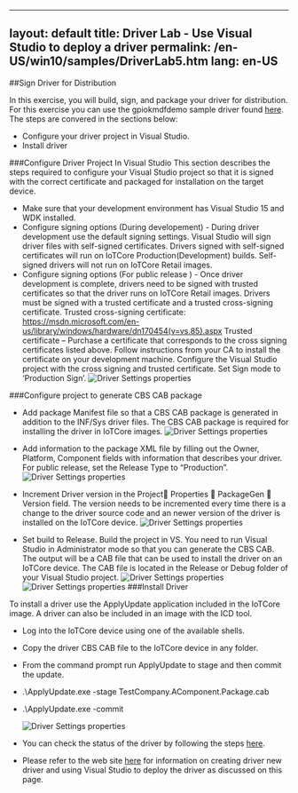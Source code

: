 
---
layout: default
title: Driver Lab - Use Visual Studio to deploy a driver
permalink: /en-US/win10/samples/DriverLab5.htm
lang: en-US
---

##Sign Driver for Distribution

In this exercise, you will build, sign, and package your driver for distribution.
For this exercise you can use the gpiokmdfdemo sample driver found [here](https://github.com/ms-iot/samples/tree/develop/DriverSamples).
The steps are convered in the sections below:
* Configure your driver project in Visual Studio. 
* Install driver


###Configure Driver Project In Visual Studio
This section describes the steps required to configure your Visual Studio project so that it is signed with the correct certificate and packaged for installation on the target device.

* Make sure that your development environment has Visual Studio 15 and WDK installed.
* Configure signing options (During developement) - During driver development use the default signing settings. Visual Studio will sign driver files with self-signed certificates. Drivers signed with self-signed certificates will run on IoTCore Production(Development) builds. Self-signed drivers will not run on IoTCore Retail images. 
* Configure signing options (For public release ) - Once driver development is complete, drivers need to be signed with trusted certificates so that the driver runs on IoTCore Retail images. Drivers must be signed with a trusted certificate and a trusted cross-signing certificate. 
Trusted cross-signing certificate: https://msdn.microsoft.com/en-us/library/windows/hardware/dn170454(v=vs.85).aspx
Trusted certificate – Purchase a certificate that corresponds to the cross signing certificates listed above. Follow instructions from your CA to install the certificate on your development machine.
Configure the Visual Studio project with the cross signing and trusted certificate. Set Sign mode to ‘Production Sign’.
    ![Driver Settings properties]({{site.baseurl}}/images/DriverLab/driver-build-option.png)


###Configure project to generate CBS CAB package
* Add package Manifest file so that a CBS CAB package is generated in addition to the INF/Sys driver files.  The CBS CAB package is required for installing the driver in IoTCore images.
    ![Driver Settings properties]({{site.baseurl}}/images/DriverLab/driver-build-option.png)

* Add information to the package XML file by filling out the Owner, Platform, Component fields with information that describes your driver.  For public release, set the Release Type to “Production”.
    ![Driver Settings properties]({{site.baseurl}}/images/DriverLab/driver-build-option.png)

* Increment Driver version in the Project Properties  PackageGen  Version field.  The version needs to be incremented every time there is a change to the driver source code and an newer version of the driver is installed on the IoTCore device.
    ![Driver Settings properties]({{site.baseurl}}/images/DriverLab/driver-build-option.png)


* Set build to Release.  Build the project in VS.  You need to run Visual Studio in Administrator mode so that you can generate the CBS CAB.  The output will be a CAB file that can be used to install the driver on an IoTCore device.  The CAB file is located in the Release or Debug folder of your Visual Studio project.
    ![Driver Settings properties]({{site.baseurl}}/images/DriverLab/driver-build-option.png)
    ![Driver Settings properties]({{site.baseurl}}/images/DriverLab/driver-build-option.png)
###Install Driver

To install a driver use the ApplyUpdate application included in the IoTCore image.  A driver can also be included in an image with the ICD tool. 
* Log into the IoTCore device using one of the available shells.
* Copy the driver CBS CAB file to the IoTCore device in any folder.
* From the command prompt run ApplyUpdate to stage and then commit the update.
* .\ApplyUpdate.exe -stage TestCompany.AComponent.Package.cab
* .\ApplyUpdate.exe -commit


    ![Driver Settings properties]({{site.baseurl}}/images/DriverLab/driver-build-option.png)
* You can check the status of the driver by following the steps [here]({{site.baseurl}}/{{page.lang}}/win10/samples/DriverLab3.htm).
* Please refer to the web site [here](https://msdn.microsoft.com/en-US/windows/hardware/dn913721(v=vs.8.5).aspx) for information on creating driver new driver and using Visual Studio to deploy the driver as discussed on this page.
